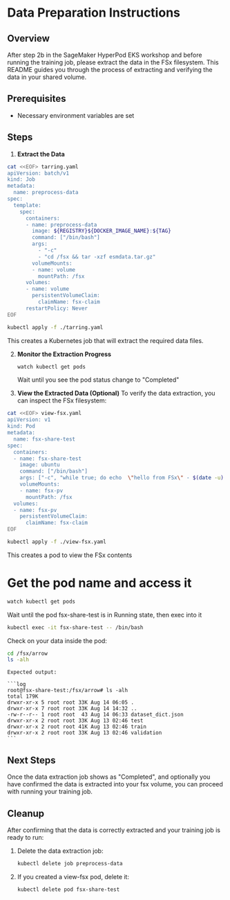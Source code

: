 # Data Preparation Instructions

## Overview
After step 2b in the SageMaker HyperPod EKS workshop and before running the training job, please extract the data in the FSx filesystem. This README guides you through the process of extracting and verifying the data in your shared volume.

## Prerequisites
- Necessary environment variables are set

## Steps

1. **Extract the Data**

```bash
cat <<EOF> tarring.yaml
apiVersion: batch/v1
kind: Job
metadata:
  name: preprocess-data
spec:
  template:
    spec:
      containers:
      - name: preprocess-data
        image: ${REGISTRY}${DOCKER_IMAGE_NAME}:${TAG}
        command: ["/bin/bash"]
        args: 
          - "-c"
          - "cd /fsx && tar -xzf esmdata.tar.gz"
        volumeMounts:
        - name: volume
          mountPath: /fsx
      volumes:
      - name: volume
        persistentVolumeClaim:
          claimName: fsx-claim
      restartPolicy: Never
EOF

kubectl apply -f ./tarring.yaml
```

   This creates a Kubernetes job that will extract the required data files.

2. **Monitor the Extraction Progress**
   ```bash
   watch kubectl get pods
   ```
   Wait until you see the pod status change to "Completed"

3. **View the Extracted Data (Optional)**
   To verify the data extraction, you can inspect the FSx filesystem:

```bash
cat <<EOF> view-fsx.yaml
apiVersion: v1
kind: Pod
metadata:
  name: fsx-share-test
spec:
  containers:
  - name: fsx-share-test
    image: ubuntu
    command: ["/bin/bash"]
    args: ["-c", "while true; do echo  \"hello from FSx\" - $(date -u) >> /fsx-shared/test.txt; sleep 120; done"]
    volumeMounts:
    - name: fsx-pv
      mountPath: /fsx
  volumes:
  - name: fsx-pv
    persistentVolumeClaim:
      claimName: fsx-claim
EOF

kubectl apply -f ./view-fsx.yaml
```

   This creates a pod to view the FSx contents

   # Get the pod name and access it

   ```bash
   watch kubectl get pods
   ```

   Wait until the pod fsx-share-test is in Running state, then exec into it

   ```bash
   kubectl exec -it fsx-share-test -- /bin/bash
   ```

   Check on your data inside the pod:

   ```bash
   cd /fsx/arrow
   ls -alh
   ```

    Expected output:
    
    ```log
    root@fsx-share-test:/fsx/arrow# ls -alh
    total 179K
    drwxr-xr-x 5 root root 33K Aug 14 06:05 .
    drwxr-xr-x 7 root root 33K Aug 14 14:32 ..
    -rw-r--r-- 1 root root  43 Aug 14 06:33 dataset_dict.json
    drwxr-xr-x 2 root root 33K Aug 13 02:46 test
    drwxr-xr-x 2 root root 41K Aug 13 02:46 train
    drwxr-xr-x 2 root root 33K Aug 13 02:46 validation
    ```



## Next Steps
Once the data extraction job shows as "Completed", and optionally you have confirmed the data is extracted into your fsx volume, you can proceed with running your training job.


## Cleanup
After confirming that the data is correctly extracted and your training job is ready to run:
1. Delete the data extraction job:
   ```bash
   kubectl delete job preprocess-data
   ```
2. If you created a view-fsx pod, delete it:
   ```bash
   kubectl delete pod fsx-share-test
   ```

